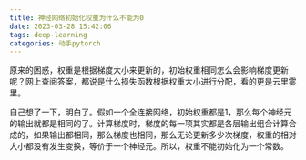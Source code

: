 ```yaml
---
title: 神经网络初始化权重为什么不能为0
date: 2023-03-28 15:42:06
tags: deep-learning
categories: 动手pytorch
---
```

原来的困惑，权重是根据梯度大小来更新的，初始权重相同怎么会影响梯度更新呢？网上查阅答案，都说是什么损失函数根据权重大小进行分配，看的更是云里雾里。

自己想了一下，明白了。假如一个全连接网络，初始权重都是1，那么每个神经元的输出就都是相同的了。计算梯度时，梯度的每一项其实都是各层输出组合计算合成的，如果输出都相同，那么梯度也相同，那么无论更新多少次梯度，权重的相对大小都没有发生变换，等价于一个神经元。所以，权重不能初始化为一个常数。
